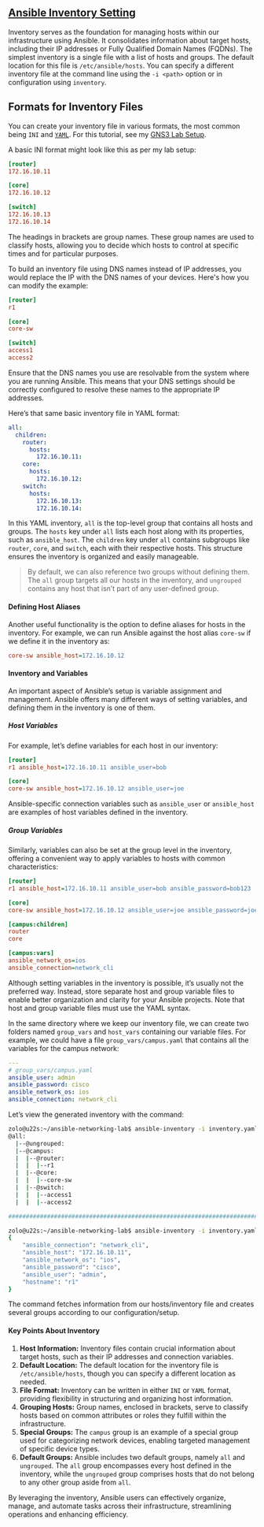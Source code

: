 ## [Ansible Inventory Setting](https://docs.ansible.com/ansible/latest/inventory_guide/intro_inventory.html#how-to-build-your-inventory)

Inventory serves as the foundation for managing hosts within our infrastructure using Ansible. It consolidates information about target hosts, including their IP addresses or Fully Qualified Domain Names (FQDNs). The simplest inventory is a single file with a list of hosts and groups. The default location for this file is `/etc/ansible/hosts`. You can specify a different inventory file at the command line using the `-i <path>` option or in configuration using `inventory`.

## Formats for Inventory Files

You can create your inventory file in various formats, the most common being `INI` and [`YAML`](https://yaml.org/). For this tutorial, see my [GNS3 Lab Setup](https://github.com/sydasif/gns3-lab).

A basic INI format might look like this as per my lab setup:

```ini
[router]
172.16.10.11

[core]
172.16.10.12

[switch]
172.16.10.13
172.16.10.14
```

The headings in brackets are group names. These group names are used to classify hosts, allowing you to decide which hosts to control at specific times and for particular purposes.

To build an inventory file using DNS names instead of IP addresses, you would replace the IP with the DNS names of your devices. Here's how you can modify the example:

```ini
[router]
r1

[core]
core-sw

[switch]
access1
access2
```

Ensure that the DNS names you use are resolvable from the system where you are running Ansible. This means that your DNS settings should be correctly configured to resolve these names to the appropriate IP addresses.

Here’s that same basic inventory file in YAML format:

```yaml
all:
  children:
    router:
      hosts:
        172.16.10.11:
    core:
      hosts:
        172.16.10.12:
    switch:
      hosts:
        172.16.10.13:
        172.16.10.14:
```

In this YAML inventory, `all` is the top-level group that contains all hosts and groups. The `hosts` key under `all` lists each host along with its properties, such as `ansible_host`. The `children` key under `all` contains subgroups like `router`, `core`, and `switch`, each with their respective hosts. This structure ensures the inventory is organized and easily manageable.

> By default, we can also reference two groups without defining them. The `all` group targets all our hosts in the inventory, and `ungrouped` contains any host that isn’t part of any user-defined group.

#### Defining Host Aliases

Another useful functionality is the option to define aliases for hosts in the inventory. For example, we can run Ansible against the host alias `core-sw` if we define it in the inventory as:

```ini
core-sw ansible_host=172.16.10.12
```

#### Inventory and Variables

An important aspect of Ansible’s setup is variable assignment and management. Ansible offers many different ways of setting variables, and defining them in the inventory is one of them.

##### Host Variables

For example, let’s define variables for each host in our inventory:

```ini
[router]
r1 ansible_host=172.16.10.11 ansible_user=bob

[core]
core-sw ansible_host=172.16.10.12 ansible_user=joe
```

Ansible-specific connection variables such as `ansible_user` or `ansible_host` are examples of host variables defined in the inventory.

##### Group Variables

Similarly, variables can also be set at the group level in the inventory, offering a convenient way to apply variables to hosts with common characteristics:

```ini
[router]
r1 ansible_host=172.16.10.11 ansible_user=bob ansible_password=bob123

[core]
core-sw ansible_host=172.16.10.12 ansible_user=joe ansible_password=joe123

[campus:children]
router
core

[campus:vars]
ansible_network_os=ios
ansible_connection=network_cli
```

Although setting variables in the inventory is possible, it’s usually not the preferred way. Instead, store separate host and group variable files to enable better organization and clarity for your Ansible projects. Note that host and group variable files must use the YAML syntax.

In the same directory where we keep our inventory file, we can create two folders named `group_vars` and `host_vars` containing our variable files. For example, we could have a file `group_vars/campus.yaml` that contains all the variables for the campus network:

```yaml
---
# group_vars/campus.yaml
ansible_user: admin
ansible_password: cisco
ansible_network_os: ios
ansible_connection: network_cli
```

Let’s view the generated inventory with the command:

```bash
zolo@u22s:~/ansible-networking-lab$ ansible-inventory -i inventory.yaml --graph
@all:
  |--@ungrouped:
  |--@campus:
  |  |--@router:
  |  |  |--r1
  |  |--@core:
  |  |  |--core-sw
  |  |--@switch:
  |  |  |--access1
  |  |  |--access2

##################################################################################

zolo@u22s:~/ansible-networking-lab$ ansible-inventory -i inventory.yaml --host r1
{
    "ansible_connection": "network_cli",
    "ansible_host": "172.16.10.11",
    "ansible_network_os": "ios",
    "ansible_password": "cisco",
    "ansible_user": "admin",
    "hostname": "r1"
}
```

The command fetches information from our hosts/inventory file and creates several groups according to our configuration/setup.

#### Key Points About Inventory

1. **Host Information:** Inventory files contain crucial information about target hosts, such as their IP addresses and connection variables.
2. **Default Location:** The default location for the inventory file is `/etc/ansible/hosts`, though you can specify a different location as needed.
3. **File Format:** Inventory can be written in either `INI` or `YAML` format, providing flexibility in structuring and organizing host information.
4. **Grouping Hosts:** Group names, enclosed in brackets, serve to classify hosts based on common attributes or roles they fulfill within the infrastructure.
5. **Special Groups:** The `campus` group is an example of a special group used for categorizing network devices, enabling targeted management of specific device types.
6. **Default Groups:** Ansible includes two default groups, namely `all` and `ungrouped`. The `all` group encompasses every host defined in the inventory, while the `ungrouped` group comprises hosts that do not belong to any other group aside from `all`.

By leveraging the inventory, Ansible users can effectively organize, manage, and automate tasks across their infrastructure, streamlining operations and enhancing efficiency.
